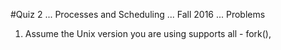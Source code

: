 #Quiz 2
... Processes and Scheduling
... Fall 2016
... Problems
1. Assume the Unix version you are using supports all - fork(), 
